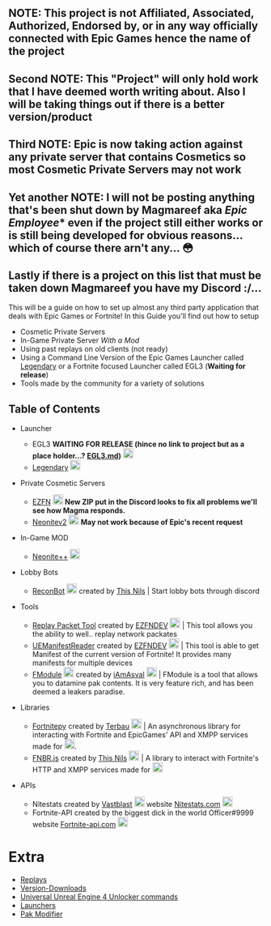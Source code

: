 ## NOTE: This project is not Affiliated, Associated, Authorized, Endorsed by, or in any way officially connected with Epic Games hence the name of the project

## Second NOTE: This "Project" will only hold work that I have deemed worth writing about. Also I will be taking things out if there is a better version/product

## Third NOTE: **Epic is now taking action against any private server that contains Cosmetics so most Cosmetic Private Servers may not work**

## Yet another NOTE: I will not be posting anything that's been shut down by Magmareef aka *Epic Employee** even if the project still either works or is still being developed for obvious reasons... which of course there arn't any... 😳

## Lastly if there is a project on this list that must be taken down Magmareef you have my Discord :/...
This will be a guide on how to set up almost any third party application that deals with Epic Games or Fortnite!
In this Guide you'll find out how to setup 
* Cosmetic Private Servers
* In-Game Private Server *With a Mod*
* Using past replays on old clients (not ready)
* Using a Command Line Version of the Epic Games Launcher called [Legendary](https://github.com/Jawschamp/Unofficial-Epic-Games-products/blob/master/Legendary/README.md) or a Fortnite focused Launcher called EGL3 (**Waiting for release**)
* Tools made by the community for a variety of solutions 

## Table of Contents
- Launcher
  - EGL3 **WAITING FOR RELEASE (hince no link to project but as a place holder...? [EGL3.md](https://github.com/Jawschamp/Unofficial-Epic-Games-products/blob/master/EGL3/README.md))** <img src="https://cdn.discordapp.com/icons/821092961576157214/e1f54093f83db9d9089212179b997e93.webp?size=128" height="20">
  - [Legendary](https://github.com/Jawschamp/Non-Official-Epic-Games-products/blob/master/Legendary/README.md) <img src="https://repository-images.githubusercontent.com/249938026/80b18f80-96c7-11ea-9183-0a8c96e7cada" alt="Legendary" height="20" />
- Private Cosmetic Servers
  - [EZFN](https://github.com/Jawschamp/FortnitePrivateServersGuide/blob/master/EZFN/README.md) <img src="https://avatars.githubusercontent.com/u/56506141?s=460&u=47bf97406a5c41e2ea190fd0892d6be99c8ef3de&v=4" alt="EZFN.DEV" height="20"> **New ZIP put in the Discord looks to fix all problems we'll see how Magma responds.**
  - [Neonitev2](https://github.com/Jawschamp/FortnitePrivateServersGuide/blob/master/NeoNite/README.md) <img src="https://cdn.discordapp.com/icons/703690937074974761/a_b29164c2cbb5e21e6ebf436e8aafc2eb.webp?size=256" alt="Neonitev2" height="20"> **May not work because of Epic's recent request**
- In-Game MOD
  - [Neonite++](https://github.com/Jawschamp/Unofficial-Epic-Games-products/blob/master/Neonite%2B%2B/README.md) <img src="https://cdn.discordapp.com/attachments/719576626953846824/818487085010387004/Ev9nMKnXIAA16rC.png" alt="Neonite++" height="20"> 
  
    
- Lobby Bots
  - [ReconBot](https://reconbot.net) <img src="https://reconbot.net/logo512-nobg.png" alt="ReconBot" height="20"> created by [This Nils](https://github.com/ThisNils) | Start lobby bots through discord

- Tools
  - [Replay Packet Tool](https://github.com/EZFNDEV/FortnitePacketReplay) created by [EZFNDEV](https://github.com/EZFNDEV/) <img src="https://avatars.githubusercontent.com/u/56506141?s=460&u=47bf97406a5c41e2ea190fd0892d6be99c8ef3de&v=4" alt="EZFN.DEV" height="20"> | This tool allows you the ability to well.. replay network packates 
  - [UEManifestReader](https://github.com/EZFNDEV/UEManifestReader) created by [EZFNDEV](https://github.com/EZFNDEV/) <img src="https://avatars.githubusercontent.com/u/56506141?s=460&u=47bf97406a5c41e2ea190fd0892d6be99c8ef3de&v=4" alt="EZFN.DEV" height="20"> | This tool is able to get Manifest of the current version of Fortnite! It provides many manifests for multiple devices
  - [FModule](https://github.com/iAmAsval/FModel) <img src="https://camo.githubusercontent.com/d66bda39a1741a001b2bc99e1646cc570477a4267cda33ab11571a4628900c90/68747470733a2f2f666d6f64656c2e6170702f696d616765732f666d6f64656c2f666d6f64656c2e69636f" alt="FModule" height="20" /> created by [iAmAsval](https://github.com/iAmAsval) <img src="https://avatars.githubusercontent.com/u/26126862?s=460&u=fce7cc1607a0ee909fca8a8aea92f65fbf140e01&v=4" alt="iAmAsval" height="20" /> | FModule is a tool that allows you to datamine pak contents. It is very feature rich, and has been deemed a leakers paradise. 

- Libraries
  - [Fortnitepy](https://github.com/Terbau/fortnitepy) created by [Terbau](https://github.com/Terbau) <img src="https://avatars.githubusercontent.com/u/40792825?s=460&u=7ccce9275624e0cf14420b8cb22225b1397352ee&v=4" height="20"> | An asynchronous library for interacting with Fortnite and EpicGames' API and XMPP services made for <img src="https://cdn.discordapp.com/emojis/813909686947938334.png?v=1" height="20">.
  - [FNBR.js](https://github.com/fnbrjs/fnbr.js) created by [This Nils](https://github.com/ThisNils) <img src="https://avatars.githubusercontent.com/u/59409978?s=460&u=06aee1d5b9da27d58d03b5a6ce1547a0481d8a23&v=4" height="20"> | A library to interact with Fortnite's HTTP and XMPP services made for <img src="https://nodejs.org/static/images/logo.svg" height="20">
 
- APIs
  - Nitestats created by [Vastblast](https://twitter.com/VastBlastt) <img src="https://pbs.twimg.com/profile_images/1298354585527091202/iucrcNp0_400x400.jpg" height="20"> website [Nitestats.com](https://nitestats.com) <img src="https://cdn.discordapp.com/icons/447989053623762944/a_b0fb9afb42a2d0aa0e6329663ca0ae0b.png?size=4096" height="20">
  - Fortnite-API created by the biggest dick in the world Officer#9999 website [Fortnite-api.com](http://fortnite-api.com) <img src="https://cdn.discordapp.com/emojis/819273554703941702.png?v=1" height="20">

# Extra
- [Replays](https://github.com/Jawschamp/FortnitePrivateServersGuide/blob/master/Lawin/FortTimeMachine/Replay/README.md)
- [Version-Downloads](https://github.com/Jawschamp/FortnitePrivateServersGuide/blob/master/Lawin/Version-Downloads.md)
- [Universal Unreal Engine 4 Unlocker commands](https://github.com/Jawschamp/FortnitePrivateServersGuide/blob/master/UUUClient/Console-Unlocker.txt)
- [Launchers](https://github.com/Jawschamp/FortnitePrivateServersGuide/blob/master/Lawin/Launchers.md)
- [Pak Modifier](https://github.com/Jawschamp/FortnitePrivateServersGuide/tree/master/Paks)
